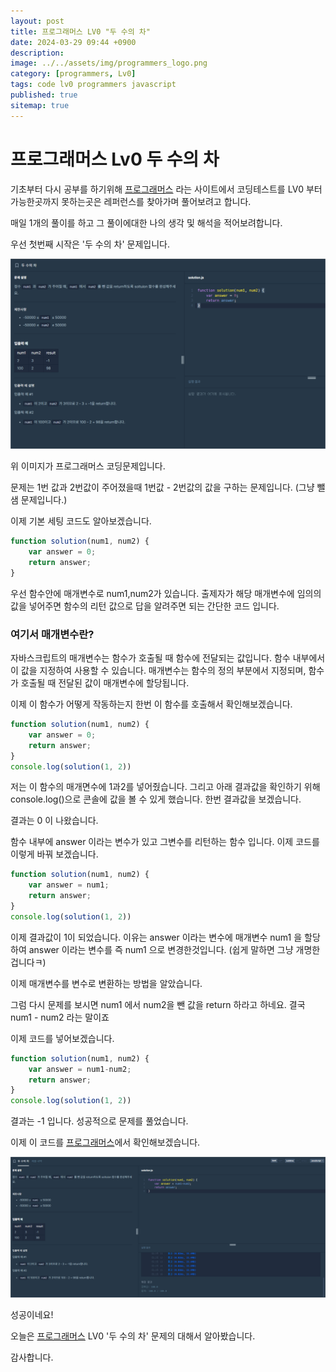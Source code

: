 ```yaml
---
layout: post
title: 프로그래머스 LV0 "두 수의 차"
date: 2024-03-29 09:44 +0900
description: 
image: ../../assets/img/programmers_logo.png
category: [programmers, Lv0]
tags: code lv0 programmers javascript
published: true
sitemap: true
---
```


# 프로그래머스 Lv0 두 수의 차

  기초부터 다시 공부를 하기위해 [프로그래머스](https://programmers.co.kr/) 라는 사이트에서
  코딩테스트를 LV0 부터 가능한곳까지 못하는곳은 레퍼런스를 찾아가며 풀어보려고 합니다.
  
  매일 1개의 풀이를 하고 그 풀이에대한 나의 생각 및 해석을 적어보려합니다.

  우선 첫번째 시작은 '두 수의 차' 문제입니다.

  ![프로그래머스 이미지](../../assets/img/두수의차_01.png)

  위 이미지가 프로그래머스 코딩문제입니다.
  
  문제는 1번 값과 2번값이 주어졌을때 1번값 - 2번값의 값을 구하는 문제입니다.
  (그냥 뺄샘 문제입니다.)

  이제 기본 세팅 코드도 알아보겠습니다.
  
```javascript
function solution(num1, num2) {
    var answer = 0;
    return answer;
}
``` 
우선 함수안에 매개변수로 num1,num2가 있습니다. 출제자가 해당 매개변수에 임의의 값을 넣어주면
함수의 리턴 값으로 답을 알려주면 되는 간단한 코드 입니다.

### 여기서 매개변수란?

자바스크립트의 매개변수는 함수가 호출될 때 함수에 전달되는 값입니다.
함수 내부에서 이 값을 지정하여 사용할 수 있습니다.
매개변수는 함수의 정의 부분에서 지정되며, 함수가 호출될 때 전달된 값이 매개변수에 할당됩니다.

이제 이 함수가 어떻게 작동하는지 한번 이 함수를 호출해서 확인해보겠습니다.

```javascript
function solution(num1, num2) {
    var answer = 0;
    return answer;
}
console.log(solution(1, 2))
``` 

저는 이 함수의 매개면수에 1과2를 넣어줬습니다. 
그리고 아래 결과값을 확인하기 위해 console.log()으로 콘솔에 값을 볼 수 있게 했습니다.
한번 결과값을 보겠습니다.

결과는 0 이 나왔습니다.

함수 내부에 answer 이라는 변수가 있고 그변수를 리턴하는 함수 입니다.
이제 코드를 이렇게 바꿔 보겠습니다.

```javascript
function solution(num1, num2) {
    var answer = num1;
    return answer;
}
console.log(solution(1, 2))
``` 

이제 결과값이 1이 되었습니다. 이유는 answer 이라는 변수에 매개변수 num1 을 할당하여
answer 이라는 변수를 즉 num1 으로 변경한것입니다.
(쉽게 말하면 그냥 개명한겁니다ㅋ)

이제 매개변수를 변수로 변환하는 방법을 알았습니다.

그럼 다시 문제를 보시면 num1 에서 num2을 뺀 값을 return 하라고 하네요.
결국 num1 - num2 라는 말이죠

이제 코드를 넣어보겠습니다.

```javascript
function solution(num1, num2) {
    var answer = num1-num2;
    return answer;
}
console.log(solution(1, 2))
``` 

결과는 -1 입니다.
성공적으로 문제를 풀었습니다.

이제 이 코드를 [프로그래머스](https://programmers.co.kr/)에서 확인해보겠습니다.

![프로그래머스 이미지](../../assets/img/두수의차_02.png)

성공이네요!

오늘은 [프로그래머스](https://programmers.co.kr/) LV0 '두 수의 차' 문제의 대해서 알아봤습니다.

감사합니다.
